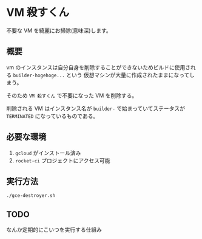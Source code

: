 # VM 殺すくん

不要な VM を綺麗にお掃除(意味深)します。

## 概要

vm のインスタンスは自分自身を削除することができないためビルドに使用される `builder-hogehoge...` という
仮想マシンが大量に作成されたままになってしまう。

そのため `VM 殺すくん` で不要になった VM を削除する。

削除される VM はインスタンス名が `builder-` で始まっていてステータスが `TERMINATED` になっているものである。

## 必要な環境

1. `gcloud` がインストール済み
2. `rocket-ci` プロジェクトにアクセス可能

## 実行方法

`./gce-destroyer.sh`

## TODO

なんか定期的にこいつを実行する仕組み

